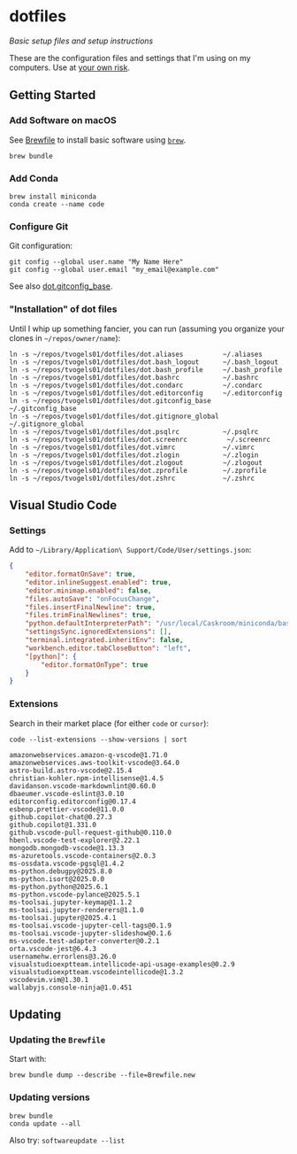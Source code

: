 # dotfiles

_Basic setup files and setup instructions_ <!-- markdownlint-disable MD036 -->

These are the configuration files and settings that I'm using on my computers.
Use at [your own risk](./LICENSE).

## Getting Started

### Add Software on macOS

See [Brewfile](./Brewfile) to install basic software using [`brew`](https://brew.sh).

```shell
brew bundle
```

### Add Conda

```shell
brew install miniconda
conda create --name code
```

### Configure Git

Git configuration:

```shell
git config --global user.name "My Name Here"
git config --global user.email "my_email@example.com"
```

See also [dot.gitconfig\_base](./dot.gitconfig_base).

### "Installation" of dot files

Until I whip up something fancier, you can run (assuming you organize your clones in `~/repos/owner/name`):

```shell
ln -s ~/repos/tvogels01/dotfiles/dot.aliases          ~/.aliases
ln -s ~/repos/tvogels01/dotfiles/dot.bash_logout      ~/.bash_logout
ln -s ~/repos/tvogels01/dotfiles/dot.bash_profile     ~/.bash_profile
ln -s ~/repos/tvogels01/dotfiles/dot.bashrc           ~/.bashrc
ln -s ~/repos/tvogels01/dotfiles/dot.condarc          ~/.condarc
ln -s ~/repos/tvogels01/dotfiles/dot.editorconfig     ~/.editorconfig
ln -s ~/repos/tvogels01/dotfiles/dot.gitconfig_base   ~/.gitconfig_base
ln -s ~/repos/tvogels01/dotfiles/dot.gitignore_global ~/.gitignore_global
ln -s ~/repos/tvogels01/dotfiles/dot.psqlrc           ~/.psqlrc
ln -s ~/repos/tvogels01/dotfiles/dot.screenrc          ~/.screenrc
ln -s ~/repos/tvogels01/dotfiles/dot.vimrc            ~/.vimrc
ln -s ~/repos/tvogels01/dotfiles/dot.zlogin           ~/.zlogin
ln -s ~/repos/tvogels01/dotfiles/dot.zlogout          ~/.zlogout
ln -s ~/repos/tvogels01/dotfiles/dot.zprofile         ~/.zprofile
ln -s ~/repos/tvogels01/dotfiles/dot.zshrc            ~/.zshrc
```

## Visual Studio Code

### Settings

Add to `~/Library/Application\ Support/Code/User/settings.json`:

```json
{
    "editor.formatOnSave": true,
    "editor.inlineSuggest.enabled": true,
    "editor.minimap.enabled": false,
    "files.autoSave": "onFocusChange",
    "files.insertFinalNewline": true,
    "files.trimFinalNewlines": true,
    "python.defaultInterpreterPath": "/usr/local/Caskroom/miniconda/base/envs/code",
    "settingsSync.ignoredExtensions": [],
    "terminal.integrated.inheritEnv": false,
    "workbench.editor.tabCloseButton": "left",
    "[python]": {
        "editor.formatOnType": true
    }
}
```

### Extensions

Search in their market place (for either `code` or `cursor`):

```shell
code --list-extensions --show-versions | sort
```

```text
amazonwebservices.amazon-q-vscode@1.71.0
amazonwebservices.aws-toolkit-vscode@3.64.0
astro-build.astro-vscode@2.15.4
christian-kohler.npm-intellisense@1.4.5
davidanson.vscode-markdownlint@0.60.0
dbaeumer.vscode-eslint@3.0.10
editorconfig.editorconfig@0.17.4
esbenp.prettier-vscode@11.0.0
github.copilot-chat@0.27.3
github.copilot@1.331.0
github.vscode-pull-request-github@0.110.0
hbenl.vscode-test-explorer@2.22.1
mongodb.mongodb-vscode@1.13.3
ms-azuretools.vscode-containers@2.0.3
ms-ossdata.vscode-pgsql@1.4.2
ms-python.debugpy@2025.8.0
ms-python.isort@2025.0.0
ms-python.python@2025.6.1
ms-python.vscode-pylance@2025.5.1
ms-toolsai.jupyter-keymap@1.1.2
ms-toolsai.jupyter-renderers@1.1.0
ms-toolsai.jupyter@2025.4.1
ms-toolsai.vscode-jupyter-cell-tags@0.1.9
ms-toolsai.vscode-jupyter-slideshow@0.1.6
ms-vscode.test-adapter-converter@0.2.1
orta.vscode-jest@6.4.3
usernamehw.errorlens@3.26.0
visualstudioexptteam.intellicode-api-usage-examples@0.2.9
visualstudioexptteam.vscodeintellicode@1.3.2
vscodevim.vim@1.30.1
wallabyjs.console-ninja@1.0.451
```

## Updating

### Updating the `Brewfile`

Start with:

```shell
brew bundle dump --describe --file=Brewfile.new
```

### Updating versions

```shell
brew bundle
conda update --all
```

Also try: `softwareupdate --list`
